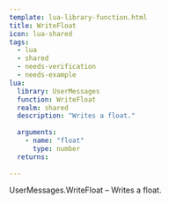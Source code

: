 ```yaml
---
template: lua-library-function.html
title: WriteFloat
icon: lua-shared
tags:
  - lua
  - shared
  - needs-verification
  - needs-example
lua:
  library: UserMessages
  function: WriteFloat
  realm: shared
  description: "Writes a float."
  
  arguments:
    - name: "float"
      type: number
  returns:
    
---
```


<div class="lua__search__keywords">
UserMessages.WriteFloat &#x2013; Writes a float.
</div>
